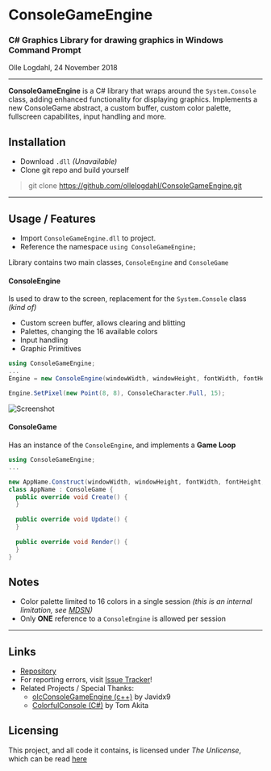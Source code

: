 # ConsoleGameEngine
### C# Graphics Library for drawing graphics in Windows Command Prompt
Olle Logdahl, 24 November 2018

---
**ConsoleGameEngine** is a C# library that wraps around the `System.Console` class, adding enhanced functionality for displaying graphics. Implements a new ConsoleGame abstract, a custom buffer, custom color palette, fullscreen capabilites, input handling and more.

## Installation
- Download `.dll` *(Unavailable)*
- Clone git repo and build yourself
> git clone https://github.com/ollelogdahl/ConsoleGameEngine.git

---

## Usage / Features
- Import `ConsoleGameEngine.dll` to project.
- Reference the namespace `using ConsoleGameEngine;`

Library contains two main classes, `ConsoleEngine` and `ConsoleGame`
#### ConsoleEngine
Is used to draw to the screen, replacement for the `System.Console` class *(kind of)*

- Custom screen buffer, allows clearing and blitting
- Palettes, changing the 16 available colors
- Input handling
- Graphic Primitives

```c#
using ConsoleGameEngine;
...
Engine = new ConsoleEngine(windowWidth, windowHeight, fontWidth, fontHeight);

Engine.SetPixel(new Point(8, 8), ConsoleCharacter.Full, 15);

```
![Screenshot](https://imgur.com/wY3RFru.jpg)

#### ConsoleGame
Has an instance of the `ConsoleEngine`, and implements a **Game Loop**

```c#
using ConsoleGameEngine;
...

new AppName.Construct(windowWidth, windowHeight, fontWidth, fontHeight, FramerateMode.Unlimited);
class AppName : ConsoleGame {
  public override void Create() {
  }
  
  public override void Update() {
  }
  
  public override void Render() {
  }
}
```

## Notes
- Color palette limited to 16 colors in a single session *(this is an internal limitation, see [MDSN](https://docs.microsoft.com/en-us/windows/console/console-screen-buffer-infoex))*
- Only **ONE** reference to a `ConsoleEngine` is allowed per session

---

## Links

- [Repository](https://github.com/ollelogdahl/ConsoleGameEngine/)
- For reporting errors, visit [Issue Tracker](https://github.com/ollelogdahl/ConsoleGameEngine/issues)!
- Related Projects / Special Thanks:
    - [olcConsoleGameEngine (c++)](https://github.com/OneLoneCoder/videos/blob/master/olcConsoleGameEngine.h) by Javidx9
    - [ColorfulConsole (C#)](http://colorfulconsole.com/) by Tom Akita

## Licensing

This project, and all code it contains, is licensed under *The Unlicense*, which can be read [here](UNLICENSE)
